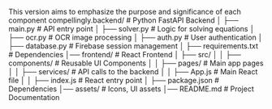 This version aims to emphasize the purpose and significance of each component compellingly.backend/                 # Python FastAPI Backend
│   ├── main.py              # API entry point
│   ├── solver.py            # Logic for solving equations
│   ├── ocr.py               # OCR image processing
│   ├── auth.py              # User authentication
│   ├── database.py          # Firebase session management
│   ├── requirements.txt     # Dependencies
│── frontend/                # React Frontend
│   ├── src/
│   │   ├── components/      # Reusable UI Components
│   │   ├── pages/           # Main app pages
│   │   ├── services/        # API calls to the backend
│   │   ├── App.js           # Main React file
│   │   ├── index.js         # React entry point
│   ├── package.json         # Dependencies
│── assets/                  # Icons, UI assets
│── README.md                # Project Documentation
